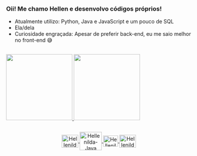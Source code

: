 ### Oii! Me chamo Hellen e desenvolvo códigos próprios!

- Atualmente utilizo: Python, Java e JavaScript e um pouco de SQL
- Ela/dela
- Curiosidade engraçada: Apesar de preferir back-end, eu me saio melhor no front-end 😅 

##

<div>
  <a href="https://github.com/Hellenilda">
    <img height="180em" src="https://github-readme-stats.vercel.app/api?username=Hellenilda&show_icons=true&theme=dracula&include_all_commits=true&count_private=true"/>
    <img height="180em" src="https://github-readme-stats-eight-theta.vercel.app/api/top-langs/?username=Hellenilda&layout=compact&langs_count=8&theme=dracula"/>
</div>

##

<div align="center"> 
  <img align="center" alt="Hellenilda-Py" height="35" width="45" src="https://cdn.jsdelivr.net/gh/devicons/devicon/icons/python/python-original.svg" />
  <img align="center" alt="Hellenilda-Java" height="50" width="60" src="https://cdn.jsdelivr.net/gh/devicons/devicon/icons/java/java-original.svg" />
  <img align="center" alt="Hellenilda-Js" height="30" width="40" src="https://cdn.jsdelivr.net/gh/devicons/devicon/icons/javascript/javascript-original.svg" />
  <img align="center" alt="Hellenilda-Sql" height="35" width="45" src="https://cdn.jsdelivr.net/gh/devicons/devicon/icons/microsoftsqlserver/microsoftsqlserver-plain.svg" />
</div>

##
